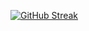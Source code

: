 [![GitHub Streak](https://streak-stats.demolab.com/?user=DAOveloped&theme=sea-dark)](https://git.io/streak-stats)

